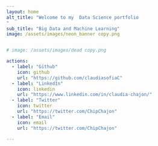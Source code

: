```yaml
---
layout: home
alt_title: "Welcome to my  Data Science portfolio 
"
sub_title: "Big Data and Machine Learning"
image: /assets/images/neon_banner copy.png


# image: /assets/images/dead copy.png

actions:
  - label: "Github"
    icon: github
    url: "https://github.com/claudiasofiaC"
  - label: "LinkedIn"
    icon: linkedin
    url: "https://www.linkedin.com/in/claudia-chajon/"
  - label: "Twitter"
    icon: twitter
    url: "https://twitter.com/ChipChajon"
  - label: "Email"
    icon: email
    url: "https://twitter.com/ChipChajon"
  
---
```





